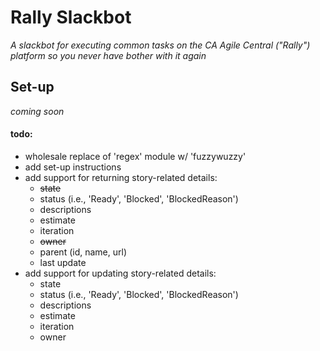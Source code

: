# Rally Slackbot
_A slackbot for executing common tasks on the CA Agile Central ("Rally") platform so you never have bother with it again_

## Set-up
_coming soon_


#### todo:
- wholesale replace of 'regex' module w/ 'fuzzywuzzy'
- add set-up instructions
- add support for returning story-related details:
    * ~~state~~
    * status (i.e., 'Ready', 'Blocked', 'BlockedReason')
    * descriptions
    * estimate
    * iteration
    * ~~owner~~
    * parent (id, name, url)
    * last update
- add support for updating story-related details:
    * state
    * status (i.e., 'Ready', 'Blocked', 'BlockedReason')
    * descriptions
    * estimate
    * iteration
    * owner